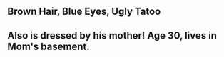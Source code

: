 ## Brown Hair, Blue Eyes, Ugly Tatoo
## Also is dressed by his mother!  Age 30, lives in Mom's basement.
